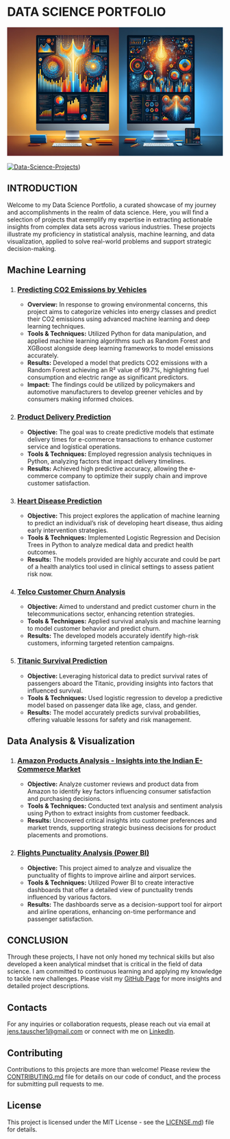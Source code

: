 # **DATA SCIENCE PORTFOLIO**

<img src="./images/wallpaper.png" alt="Alt-Text" width="100%" height="300px" />

[![Data-Science-Projects](https://img.shields.io/badge/Data_Science_Projects-GitHub_Page-%2300BFFF.svg)](https://jenst1234.github.io/datascience-portfolio.github.io/index.html))

## **INTRODUCTION**

Welcome to my Data Science Portfolio, a curated showcase of my journey and accomplishments in the realm of data science. Here, you will find a selection of projects that exemplify my expertise in extracting actionable insights from complex data sets across various industries. These projects illustrate my proficiency in statistical analysis, machine learning, and data visualization, applied to solve real-world problems and support strategic decision-making.

## **Machine Learning**

1. ### **[Predicting CO2 Emissions by Vehicles](https://github.com/jenst1234/Data_Science_Portfolio/tree/main/1%23%20Prediction%20of%20CO2%20Emissions%20by%20Vehicles)**
	- **Overview:** In response to growing environmental concerns, this project aims to categorize vehicles into energy classes and predict their CO2 emissions using advanced machine learning and deep learning techniques.
	- **Tools & Techniques:** Utilized Python for data manipulation, and applied machine learning algorithms such as Random Forest and XGBoost alongside deep learning frameworks to model emissions accurately.
	- **Results:** Developed a model that predicts CO2 emissions with a Random Forest achieving an R² value of 99.7%, highlighting fuel consumption and electric range as significant predictors.
	- **Impact:** The findings could be utilized by policymakers and automotive manufacturers to develop greener vehicles and by consumers making informed choices.

2. ### **[Product Delivery Prediction](https://github.com/jenst1234/Data_Science_Portfolio/tree/main/2%23%20Product%20Delivery%20Prediction)**
	- **Objective:** The goal was to create predictive models that estimate delivery times for e-commerce transactions to enhance customer service and logistical operations.
	- **Tools & Techniques:** Employed regression analysis techniques in Python, analyzing factors that impact delivery timelines.
	- **Results:** Achieved high predictive accuracy, allowing the e-commerce company to optimize their supply chain and improve customer satisfaction.

3. ### **[Heart Disease Prediction](https://github.com/jenst1234/Data_Science_Portfolio/tree/main/4%23%20Heart%20Disease%20Prediction)**
	- **Objective:** This project explores the application of machine learning to predict an individual’s risk of developing heart disease, thus aiding early intervention strategies.
	- **Tools & Techniques:** Implemented Logistic Regression and Decision Trees in Python to analyze medical data and predict health outcomes.
	- **Results:** The models provided are highly accurate and could be part of a health analytics tool used in clinical settings to assess patient risk now.

4. ### **[Telco Customer Churn Analysis](https://github.com/jenst1234/Data_Science_Portfolio/tree/main/5%23%20Telco%20Churn%20Analysis)**
	- **Objective:** Aimed to understand and predict customer churn in the telecommunications sector, enhancing retention strategies.
	- **Tools & Techniques:** Applied survival analysis and machine learning to model customer behavior and predict churn.
	- **Results:** The developed models accurately identify high-risk customers, informing targeted retention campaigns.

5. ### **[Titanic Survival Prediction](https://github.com/jenst1234/Data_Science_Portfolio/tree/main/3%23%20Titanic%20Survival%20Prediction)**
	- **Objective:** Leveraging historical data to predict survival rates of passengers aboard the Titanic, providing insights into factors that influenced survival.
	- **Tools & Techniques:** Used logistic regression to develop a predictive model based on passenger data like age, class, and gender.
	- **Results:** The model accurately predicts survival probabilities, offering valuable lessons for safety and risk management.

## **Data Analysis & Visualization**

1. ### **[Amazon Products Analysis - Insights into the Indian E-Commerce Market](https://github.com/jenst1234/Data_Science_Portfolio/tree/main/6%23%20Amazon%20Products%20Analysis)**
	- **Objective:** Analyze customer reviews and product data from Amazon to identify key factors influencing consumer satisfaction and purchasing decisions.
	- **Tools & Techniques:** Conducted text analysis and sentiment analysis using Python to extract insights from customer feedback.
	- **Results:** Uncovered critical insights into customer preferences and market trends, supporting strategic business decisions for product placements and promotions.

2. ### **[Flights Punctuality Analysis (Power BI)](https://github.com/jenst1234/Data_Science_Portfolio/tree/main/7%23%20Flights%20Punctuality%20Analysis)**
	- **Objective:** This project aimed to analyze and visualize the punctuality of flights to improve airline and airport services.
	- **Tools & Techniques:** Utilized Power BI to create interactive dashboards that offer a detailed view of punctuality trends influenced by various factors.
	- **Results:** The dashboards serve as a decision-support tool for airport and airline operations, enhancing on-time performance and passenger satisfaction.

## **CONCLUSION**

Through these projects, I have not only honed my technical skills but also developed a keen analytical mindset that is critical in the field of data science. I am committed to continuous learning and applying my knowledge to tackle new challenges. Please visit my [GitHub Page](https://jenst1234.github.io) for more insights and detailed project descriptions.

## **Contacts**
For any inquiries or collaboration requests, please reach out via email at [jens.tauscher1@gmail.com](mailto:jens.tauscher1@gmail.com) or connect with me on [LinkedIn](https://www.linkedin.com/in/tauscher-jens/?locale=en_US).

## **Contributing**
Contributions to this projects are more than welcome! Please review the [CONTRIBUTING.md](https://github.com/jenst1234/Data_Science_Portfolio/blob/main/CONTRIBUTING.md) file for details on our code of conduct, and the process for submitting pull requests to me.

## **License**
This project is licensed under the MIT License - see the [LICENSE.md](https://github.com/jenst1234/Data_Science_Portfolio/blob/main/LICENSE.txt)) file for details.




